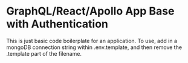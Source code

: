 # GraphQL/React/Apollo App Base with Authentication
This is just basic code boilerplate for an application. To use, add in a mongoDB connection string within .env.template, and then remove the .template part of the filename.
